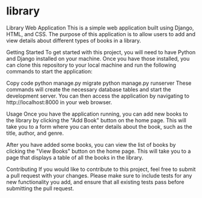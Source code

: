 # library

Library Web Application
This is a simple web application built using Django, HTML, and CSS. The purpose of this application is to allow users to add and view details about 
different types of books in a library.

Getting Started
To get started with this project, you will need to have Python and Django installed on your machine. Once you have those installed, you can clone this 
repository to your local machine and run the following commands to start the application:

Copy code
python manage.py migrate
python manage.py runserver
These commands will create the necessary database tables and start the development server. You can then access the application by navigating
to http://localhost:8000 in your web browser.

Usage
Once you have the application running, you can add new books to the library by clicking the "Add Book" button on the home page. This will take you to 
a form where you can enter details about the book, such as the title, author, and genre.

After you have added some books, you can view the list of books by clicking the "View Books" button on the home page. This will take you to a page 
that displays a table of all the books in the library.

Contributing
If you would like to contribute to this project, feel free to submit a pull request with your changes. Please make sure to include tests for any 
new functionality you add, and ensure that all existing tests pass before submitting the pull request.
